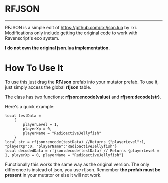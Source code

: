 # RFJSON
-----
RFJSON is a simple edit of https://github.com/rxi/json.lua by rxi. Modifications only include getting the original code to work with Ravenscript's eco system.

**I do not own the original json.lua implementation.**

# How To Use It
To use this just drag the **RFJson** prefab into your mutator prefab. To use it, just simply access the global **rfjson** table.

The class has two functions: **rfjson:encode(value)** and **rfjson:decode(str)**. 

Here's a quick example:
```
local testData = 
	{
		playerLevel = 1,
		playerXp = 0,
		playerName = "RadioactiveJellyfish"
	}
local str = rfjson:encode(testData) //Returns {"playerLevel":1, "playerXp":0, "playerName":"RadioactiveJellyfish"}
local decodedData = rfjson:decode(testData) // Returns {playerLevel = 1, playerXp = 0, playerName = "RadioactiveJellyfish"}
```

Functionally this works the same way as the original version. The only difference is instead of json, you use rfjson. Remember **the prefab must be present** in your mutator or else it will not work.
